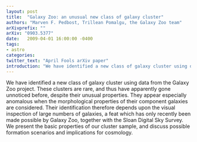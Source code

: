 ```yaml
---
layout: post
title:  "Galaxy Zoo: an unusual new class of galaxy cluster"
authors: "Marven F. Pedbost, Trillean Pomalgu, the Galaxy Zoo team"
arXivprefix: ""
arXiv: "0903.5377"
date:   2009-04-01 16:00:00 -0400
tags:
- astro
categories:
twitter_text: "April Fools arXiv paper"
introduction: "We have identified a new class of galaxy cluster using data from the Galaxy Zoo project..."
---
```


We have identified a new class of galaxy cluster using data from the Galaxy Zoo project. These clusters are rare, and thus have apparently gone unnoticed before, despite their unusual properties. They appear especially anomalous when the morphological properties of their component galaxies are considered. Their identification therefore depends upon the visual inspection of large numbers of galaxies, a feat which has only recently been made possible by Galaxy Zoo, together with the Sloan Digital Sky Survey. We present the basic properties of our cluster sample, and discuss possible formation scenarios and implications for cosmology.

